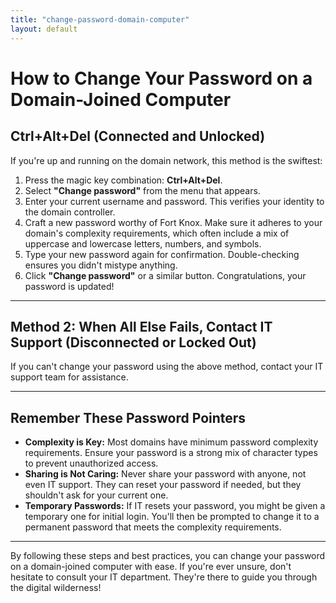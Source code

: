 ```yaml
---
title: "change-password-domain-computer"
layout: default
---
```


# How to Change Your Password on a Domain-Joined Computer

## Ctrl+Alt+Del (Connected and Unlocked)

If you're up and running on the domain network, this method is the swiftest:

1. Press the magic key combination: **Ctrl+Alt+Del**.  
2. Select **"Change password"** from the menu that appears.  
3. Enter your current username and password. This verifies your identity to the domain controller.  
4. Craft a new password worthy of Fort Knox. Make sure it adheres to your domain's complexity requirements, which often include a mix of uppercase and lowercase letters, numbers, and symbols.  
5. Type your new password again for confirmation. Double-checking ensures you didn't mistype anything.  
6. Click **"Change password"** or a similar button. Congratulations, your password is updated!  

---

## Method 2: When All Else Fails, Contact IT Support (Disconnected or Locked Out)

If you can't change your password using the above method, contact your IT support team for assistance.

---

## Remember These Password Pointers

- **Complexity is Key:** Most domains have minimum password complexity requirements. Ensure your password is a strong mix of character types to prevent unauthorized access.  
- **Sharing is Not Caring:** Never share your password with anyone, not even IT support. They can reset your password if needed, but they shouldn't ask for your current one.  
- **Temporary Passwords:** If IT resets your password, you might be given a temporary one for initial login. You'll then be prompted to change it to a permanent password that meets the complexity requirements.  

---

By following these steps and best practices, you can change your password on a domain-joined computer with ease. If you're ever unsure, don't hesitate to consult your IT department. They're there to guide you through the digital wilderness!
